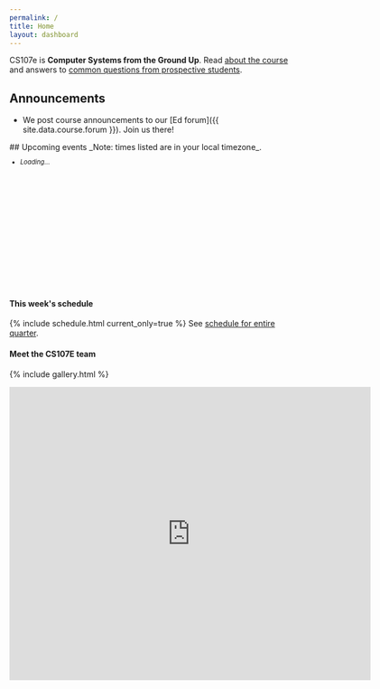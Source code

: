 ```yaml
---
permalink: /
title: Home
layout: dashboard
---
```


CS107e is __Computer Systems from the Ground Up__.  Read [about the course](/about/)
and answers to [common questions from prospective students](http://cs107e.stanford.edu).

<div class="row">
<div class="col-xs-5" markdown="1">

## Announcements
- We post course announcements to our [Ed forum]({{ site.data.course.forum }}). Join us there!

<div class="col-xs-7" markdown="1">
## Upcoming events 
_Note: times listed are in your local timezone_.
<div id ="upcoming" class="list-group" style="font-size:80%;overflow:auto; height:240px;" >
<ul><li class="list-group-item"><i>Loading...</i></li></ul>     
</div>
</div>

#### This week's schedule
{% include schedule.html current_only=true %}
See [schedule for entire quarter](/schedule/).


#### Meet the CS107E team
{% include gallery.html %}

<iframe src="https://docs.google.com/forms/d/e/1FAIpQLSdBpyHM3qfbxmkqtXfjLDHyoIucF2K-4xtjehzIqUE3NUkBZg/viewform?embedded=true" width="640" height="519" frameborder="0" marginheight="0" marginwidth="0">Loading...</iframe>



<script src="https://ajax.googleapis.com/ajax/libs/jquery/3.2.1/jquery.min.js"></script>
<script src="/_assets/js/gcal.js"></script>

